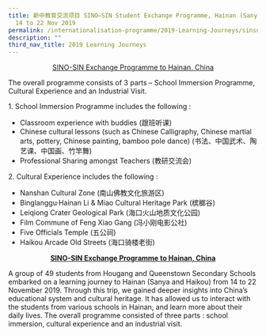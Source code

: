 ```yaml
---
title: 新中教育交流项目 SINO–SIN Student Exchange Programme, Hainan (Sanya and Haikou),
  14 to 22 Nov 2019
permalink: /internationalisation-programme/2019-Learning-Journeys/sinsosin-sep-hainan/
description: ""
third_nav_title: 2019 Learning Journeys
---
```

<center><u>SINO-SIN Exchange Programme to Hainan, China</u></center>

  

The overall programme consists of 3 parts – School Immersion Programme, Cultural Experience and an Industrial Visit.

  

1\. School Immersion Programme includes the following :

*   Classroom experience with buddies (跟班听课)
*   Chinese cultural lessons (such as Chinese Calligraphy, Chinese martial arts, pottery, Chinese painting, bamboo pole dance) (书法、中国武术、陶艺课、中国画、竹竿舞)
*   Professional Sharing amongst Teachers (教研交流会)

  

2\. Cultural Experience includes the following :

*   Nanshan Cultural Zone (南山佛教文化旅游区)
*   Binglanggu·Hainan Li & Miao Cultural Heritage Park (槟榔谷)
*   Leiqiong Crater Geological Park (海口火山地质文化公园)
*   Film Commune of Feng Xiao Gang (冯小刚电影公社)
*   Five Officials Temple (五公祠)
*   Haikou Arcade Old Streets (海口骑楼老街)

  

**<center><u>SINO-SIN Exchange Programme to Hainan, China</center></u>**

A group of 49 students from Hougang and Queenstown Secondary Schools embarked on a learning journey to Hainan (Sanya and Haikou) from 14 to 22 November 2019. Through this trip, we gained deeper insights into China’s educational system and cultural heritage. It has allowed us to interact with the students from various schools in Hainan, and learn more about their daily lives. The overall programme consisted of three parts : school immersion, cultural experience and an industrial visit.